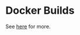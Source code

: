 # Docker Builds

See [here](https://github.com/m3db/ci-scripts/blob/master/docker/README.md) for more.
